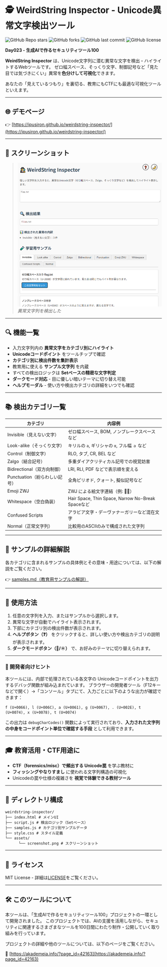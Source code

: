 # 🕵️ WeirdString Inspector - Unicode異常文字検出ツール

![GitHub Repo stars](https://img.shields.io/github/stars/ipusiron/weirdstring-inspector?style=social)
![GitHub forks](https://img.shields.io/github/forks/ipusiron/weirdstring-inspector?style=social)
![GitHub last commit](https://img.shields.io/github/last-commit/ipusiron/weirdstring-inspector)
![GitHub license](https://img.shields.io/github/license/ipusiron/weirdstring-inspector)

**Day023 - 生成AIで作るセキュリティツール100**

**WeirdString Inspector** は、Unicode文字列に潜む異常な文字を検出・ハイライトするWebツールです。
ゼロ幅スペース、そっくり文字、制御記号など「見た目では気づきにくい」異常を**色分けして可視化**できます。

あなたの「見えているつもり」を裏切る、教育にもCTFにも最適な可視化ツールといえます。

---

## 🌐 デモページ

👉 [https://ipusiron.github.io/weirdstring-inspector/](https://ipusiron.github.io/weirdstring-inspector/)

---

## 📸 スクリーンショット

>![異常文字列を検出した](assets/screenshot.png)
>*異常文字列を検出した*

---

## 🔍 機能一覧

- 入力文字列内の **異常文字をカテゴリ別にハイライト**
- **Unicodeコードポイント** をツールチップで確認
- **カテゴリ別に検出件数を集計表示**
- 教育用に使える **サンプル文字列** を内蔵
- すべての検出ロジックは **Setベースの精密な文字判定**
- **ダークモード対応** - 目に優しい暗いテーマに切り替え可能
- **ヘルプモーダル** - 使い方や検出カテゴリの詳細をいつでも確認

---

## 📚 検出カテゴリ一覧

| カテゴリ | 内容例 |
|----------|--------|
| Invisible（見えない文字） | ゼロ幅スペース, BOM, ノンブレークスペースなど |
| Look-alike（そっくり文字） | キリルの `а`, ギリシャの `α`, フル幅 `ａ` など |
| Control（制御文字） | RLO, タブ, CR, BEL など |
| Zalgo（結合記号） | 多重ダイアクリティカル記号での視覚妨害 |
| Bidirectional（双方向制御） | LRI, RLI, PDF などで表示順を変える |
| Punctuation（紛らわしい記号） | 全角ピリオド, クォート, 擬似記号など |
| Emoji ZWJ | ZWJ による絵文字連結（例: 👨‍💻） |
| Whitespace（空白偽装） | Hair Space, Thin Space, Narrow No-Break Spaceなど |
| Confused Scripts | アラビア文字・デーヴァナーガリーなど混在文字 |
| Normal（正常文字列） | 比較用のASCIIのみで構成された文字列 |

---

## 📖 サンプルの詳細解説

各カテゴリに含まれるサンプルの具体例とその意味・用途については、以下の解説をご覧ください。

👉 [samples.md（教育用サンプルの解説）](samples.md)

---

## 🧪 使用方法

1. 任意の文字列を入力、またはサンプルから選択します。
2. 異常な文字が自動でハイライト表示されます。
3. 下部にカテゴリ別の検出件数が表示されます。
4. **ヘルプボタン（❓）** をクリックすると、詳しい使い方や検出カテゴリの説明が表示されます。
5. **ダークモードボタン（🌙/☀️）** で、お好みのテーマに切り替えられます。

---

### 🔧 開発者向けヒント

本ツールには、内部で処理されている各文字の Unicodeコードポイントを出力するデバッグ関数が組み込まれています。
ブラウザーの開発者ツール（F12キーなどで開く）→「コンソール」タブにて、入力ごとに以下のような出力が確認できます：

```
f (U+0066), l (U+006C), a (U+0061), g (U+0067), . (U+002E), t (U+0074), x (U+0078), t (U+0074)
```

この出力は `debugCharCodes()` 関数によって実行されており、**入力された文字列の中身をコードポイント単位で確認する手段** として利用できます。

---

## 🎓 教育活用・CTF用途に

- **CTF（forensics/misc）で頻出する Unicode罠** を学ぶ教材に
- **フィッシングやなりすまし** に使われる文字列構造の可視化
- Unicodeの罠や仕様の複雑さを **視覚で体験できる教材ツール**

---

## 📁 ディレクトリ構成

```
weirdstring-inspector/
├── index.html # メインUI
├── script.js # 検出ロジック（Setベース）
├── samples.js # カテゴリ別サンプルデータ
├── style.css # スタイル定義
└── assets/
      └── screenshot.png # スクリーンショット
```

---

## 📄 ライセンス

MIT License - 詳細は[LICENSE](LICENSE)をご覧ください。

---

## 🛠 このツールについて

本ツールは、「生成AIで作るセキュリティツール100」プロジェクトの一環として開発されました。 このプロジェクトでは、AIの支援を活用しながら、セキュリティに関連するさまざまなツールを100日間にわたり制作・公開していく取り組みを行っています。

プロジェクトの詳細や他のツールについては、以下のページをご覧ください。

🔗 [https://akademeia.info/?page_id=42163](https://akademeia.info/?page_id=42163)
